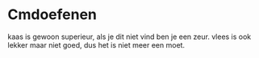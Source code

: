 # Cmdoefenen
kaas is gewoon superieur,
als je dit niet vind ben je een zeur.
vlees is ook lekker maar niet goed,
dus het is niet meer een moet.
